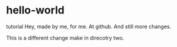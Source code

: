 # hello-world
tutorial
Hey, made by me, for me. At github.
And still more changes.

This is a different change make in direcotry two.